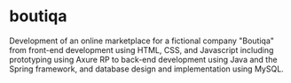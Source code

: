 # boutiqa
Development of an online marketplace for a fictional company "Boutiqa" from front-end development using HTML, CSS, and Javascript including prototyping using Axure RP to back-end development using Java and the Spring framework, and database design and implementation using MySQL. 
